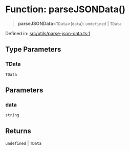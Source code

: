 # Function: parseJSONData()

> **parseJSONData**\<`TData`\>(`data`): `undefined` \| `TData`

Defined in: [src/utils/parse-json-data.ts:1](https://github.com/rndelpuerto/lenguados/blob/3db26e60cf924a3f02d7d869c59509fd2fa87c96/packages/common/src/utils/parse-json-data.ts#L1)

## Type Parameters

### TData

`TData`

## Parameters

### data

`string`

## Returns

`undefined` \| `TData`
